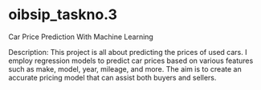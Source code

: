 # oibsip_taskno.3

Car Price Prediction With Machine Learning

Description: This project is all about predicting the prices of used cars. I employ regression models to predict car prices based on various features such as make, model, year, mileage, and more. 
The aim is to create an accurate pricing model that can assist both buyers and sellers.
